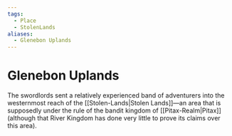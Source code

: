 ```yaml
---
tags:
  - Place
  - StolenLands
aliases:
  - Glenebon Uplands
---
```

# Glenebon Uplands
The swordlords sent a relatively experienced band of adventurers into the westernmost reach of the [[Stolen-Lands|Stolen Lands]]—an area that is supposedly under the rule of the bandit kingdom of [[Pitax-Realm|Pitax]] (although that River Kingdom has done very little to prove its claims over this area).